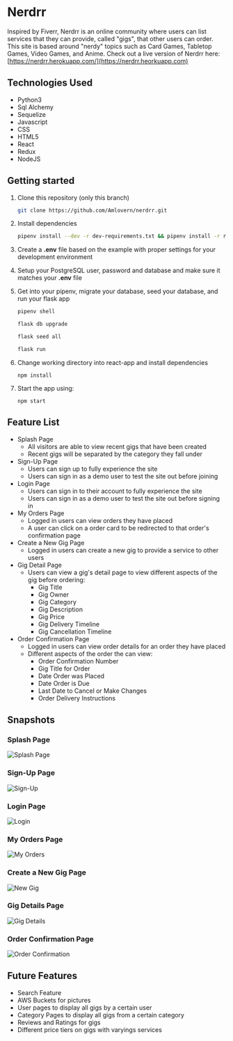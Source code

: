 # Nerdrr

Inspired by Fiverr, Nerdrr is an online community where users can list services that they can provide, called "gigs", that other users can order. This site is based around "nerdy" topics such as Card Games, Tabletop Games, Video Games, and Anime.
Check out a live version of Nerdrr here: [https://nerdrr.herokuapp.com/](https://nerdrr.heorkuapp.com)

## Technologies Used
 - Python3
 - Sql Alchemy
 - Sequelize
 - Javascript
 - CSS
 - HTML5
 - React
 - Redux
 - NodeJS

## Getting started
1. Clone this repository (only this branch)

   ```bash
   git clone https://github.com/Amlovern/nerdrr.git
   ```

2. Install dependencies

      ```bash
      pipenv install --dev -r dev-requirements.txt && pipenv install -r requirements.txt
      ```

3. Create a **.env** file based on the example with proper settings for your
   development environment
   
4. Setup your PostgreSQL user, password and database and make sure it matches your **.env** file

5. Get into your pipenv, migrate your database, seed your database, and run your flask app

   ```bash
   pipenv shell
   ```

   ```bash
   flask db upgrade
   ```

   ```bash
   flask seed all
   ```

   ```bash
   flask run
   ```

6. Change working directory into react-app and install dependencies

    `npm install`
    
7. Start the app using:

    `npm start`

## Feature List

- Splash Page
  - All visitors are able to view recent gigs that have been created
  - Recent gigs will be separated by the category they fall under
- Sign-Up Page
  - Users can sign up to fully experience the site
  - Users can sign in as a demo user to test the site out before joining
- Login Page
  - Users can sign in to their account to fully experience the site
  - Users can sign in as a demo user to test the site out before signing in
- My Orders Page
  - Logged in users can view orders they have placed
  - A user can click on a order card to be redirected to that order's confirmation page
- Create a New Gig Page
  - Logged in users can create a new gig to provide a service to other users
- Gig Detail Page
  - Users can view a gig's detail page to view different aspects of the gig before ordering:
    - Gig Title
    - Gig Owner
    - Gig Category
    - Gig Description
    - Gig Price
    - Gig Delivery Timeline
    - Gig Cancellation Timeline
- Order Confirmation Page
  - Logged in users can view order details for an order they have placed
  - Different aspects of the order the can view:
    - Order Confirmation Number
    - Gig Title for Order
    - Date Order was Placed
    - Date Order is Due
    - Last Date to Cancel or Make Changes
    - Order Delivery Instructions

## Snapshots

### Splash Page
![Splash Page](https://user-images.githubusercontent.com/97067452/174206331-1b0b6970-a025-4029-a117-0c4773d74637.png)

### Sign-Up Page
![Sign-Up](https://user-images.githubusercontent.com/97067452/174206432-d890d906-0966-44be-8d56-fe8f34c0ccec.png)

### Login Page
![Login](https://user-images.githubusercontent.com/97067452/174206495-e30c83a1-6d78-41ad-83d4-d317cf485b91.png)

### My Orders Page
![My Orders](https://user-images.githubusercontent.com/97067452/174207621-2ac3ffa9-9e37-439d-918e-d2e6a473c56c.png)

### Create a New Gig Page
![New Gig](https://user-images.githubusercontent.com/97067452/174207653-28eeff00-af2b-4f68-b16f-69af9f712336.png)

### Gig Details Page
![Gig Details](https://user-images.githubusercontent.com/97067452/174207744-cc799eab-a525-4aeb-ae96-ce976f8d010e.png)

### Order Confirmation Page
![Order Confirmation](https://user-images.githubusercontent.com/97067452/174207892-63d33e23-05cb-47de-97ae-31b73ab03150.png)

## Future Features

 - Search Feature
 - AWS Buckets for pictures
 - User pages to display all gigs by a certain user
 - Category Pages to display all gigs from a certain category
 - Reviews and Ratings for gigs
 - Different price tiers on gigs with varyings services
